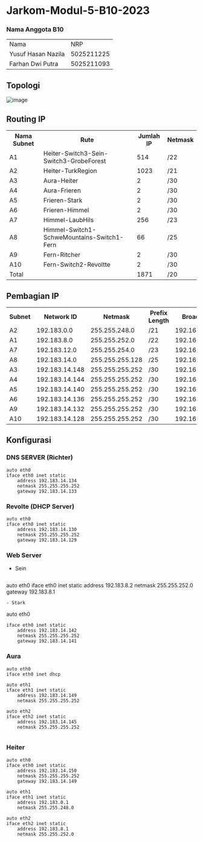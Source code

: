 # Jarkom-Modul-5-B10-2023

### Nama Anggota B10
 <table>
 	<tr>
 		<td> Nama </td>
 		<td> NRP </td>
 	</tr>
 	<tr>
 		<td> Yusuf Hasan Nazila </td>
 		<td> 5025211225</td>
 	</tr>
	 <tr>
		 <td> Farhan Dwi Putra </td>
 		<td> 5025211093</td>
	 </tr>
 </table>



## Topologi
![image](https://github.com/hnazila71/Jarkom-Modul-5-B10-2023/assets/114125438/a2cd4f5e-b937-41fb-bb62-48c76709c727)


## Routing IP 

<table>
  <tr>
    <th>Nama Subnet</th>
    <th>Rute</th>
    <th>Jumlah IP</th>
    <th>Netmask</th>
  </tr>
  <tr>
    <td>A1</td>
    <td>Heiter-Switch3-Sein-Switch3-GrobeForest</td>
    <td>514</td>
    <td>/22</td>
  </tr>
  <tr>
    <td>A2</td>
    <td>Heiter-TurkRegion</td>
    <td>1023</td>
    <td>/21</td>
  </tr>
  <tr>
    <td>A3</td>
    <td>Aura-Heiter</td>
    <td>2</td>
    <td>/30</td>
  </tr>
  <tr>
    <td>A4</td>
    <td>Aura-Frieren</td>
    <td>2</td>
    <td>/30</td>
  </tr>
  <tr>
    <td>A5</td>
    <td>Frieren-Stark</td>
    <td>2</td>
    <td>/30</td>
  </tr>
  <tr>
    <td>A6</td>
    <td>Frieren-Himmel</td>
    <td>2</td>
    <td>/30</td>
  </tr>
  <tr>
    <td>A7</td>
    <td>Himmel-LaubHils</td>
    <td>256</td>
    <td>/23</td>
  </tr>
  <tr>
    <td>A8</td>
    <td>Himmel-Switch1-SchweMountains-Switch1-Fern</td>
    <td>66</td>
    <td>/25</td>
  </tr>
  <tr>
    <td>A9</td>
    <td>Fern-Ritcher</td>
    <td>2</td>
    <td>/30</td>
  </tr>
  <tr>
    <td>A10</td>
    <td>Fern-Switch2-Revoltte</td>
    <td>2</td>
    <td>/30</td>
  </tr>
  <tr>
    <td>Total</td>
    <td></td>
    <td>1871</td>
    <td>/20</td>
  </tr>
</table>

## Pembagian IP
<table>
  <tr>
    <th>Subnet</th>
    <th>Network ID</th>
    <th>Netmask</th>
    <th>Prefix Length</th>
    <th>Broadcast</th>
  </tr>
  <tr>
    <td>A2</td>
    <td>192.183.0.0</td>
    <td>255.255.248.0</td>
    <td>/21</td>
    <td>192.168.7.255</td>
  </tr>
  <tr>
    <td>A1</td>
    <td>192.183.8.0</td>
    <td>255.255.252.0</td>
    <td>/22</td>
    <td>192.168.3.255</td>
  </tr>
  <tr>
    <td>A7</td>
    <td>192.183.12.0</td>
    <td>255.255.254.0</td>
    <td>/23</td>
    <td>192.168.1.255</td>
  </tr>
  <tr>
    <td>A8</td>
    <td>192.183.14.0</td>
    <td>255.255.255.128</td>
    <td>/25</td>
    <td>192.168.0.127</td>
  </tr>
  <tr>
    <td>A3</td>
    <td>192.183.14.148</td>
    <td>255.255.255.252</td>
    <td>/30</td>
    <td>192.168.0.3</td>
  </tr>
  <tr>
    <td>A4</td>
    <td>192.183.14.144</td>
    <td>255.255.255.252</td>
    <td>/30</td>
    <td>192.168.0.3</td>
  </tr>
  <tr>
    <td>A5</td>
    <td>192.183.14.140</td>
    <td>255.255.255.252</td>
    <td>/30</td>
    <td>192.168.0.3</td>
  </tr>
  <tr>
    <td>A6</td>
    <td>192.183.14.136</td>
    <td>255.255.255.252</td>
    <td>/30</td>
    <td>192.168.0.3</td>
  </tr>
  <tr>
    <td>A9</td>
    <td>192.183.14.132</td>
    <td>255.255.255.252</td>
    <td>/30</td>
    <td>192.168.0.3</td>
  </tr>
  <tr>
    <td>A10</td>
    <td>192.183.14.128</td>
    <td>255.255.255.252</td>
    <td>/30</td>
    <td>192.168.0.3</td>
  </tr>
</table>


## Konfigurasi
### DNS SERVER (Richter)
```
auto eth0
iface eth0 inet static
	address 192.183.14.134
	netmask 255.255.255.252
	gateway 192.183.14.133
```
### Revolte (DHCP Server)
```
auto eth0
iface eth0 inet static
	address 192.183.14.130
	netmask 255.255.255.252
	gateway 192.183.14.129
```

### Web Server
- Sein
  ```
auto eth0
iface eth0 inet static
	address 192.183.8.2
	netmask 255.255.252.0
	gateway 192.183.8.1
  ```
- Stark
```
auto eth0
```
iface eth0 inet static
	address 192.183.14.142
	netmask 255.255.255.252
	gateway 192.183.14.141

```
### Aura
```
auto eth0
iface eth0 inet dhcp

auto eth1
iface eth1 inet static
	address 192.183.14.149
	netmask 255.255.255.252

auto eth2
iface eth2 inet static
	address 192.183.14.145
	netmask 255.255.255.252


```

### Heiter
```
auto eth0
iface eth0 inet static
	address 192.183.14.150
	netmask 255.255.255.252
	gateway 192.183.14.149

auto eth1
iface eth1 inet static
	address 192.183.0.1
	netmask 255.255.248.0 

auto eth2
iface eth2 inet static
	address 192.183.8.1
	netmask 255.255.252.0
```
